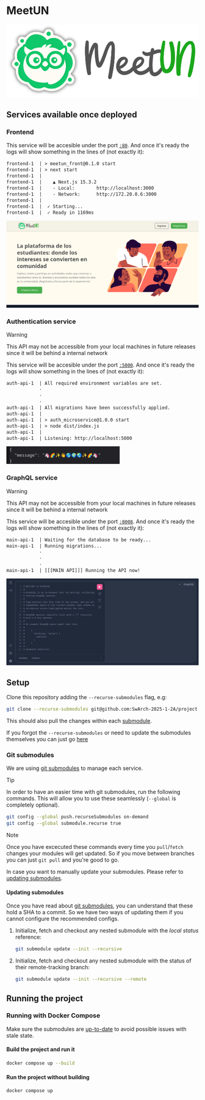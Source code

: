 # MeetUN

![Logo MeetUN](docs/meetUN.svg "MeetUN")

## Services available once deployed

### Frontend

This service will be accesible under the port
[`:80`](http://localhost/). And once it's ready the logs will show
something in the lines of (not exactly it):

```log
frontend-1  | > meetun_front@0.1.0 start
frontend-1  | > next start
frontend-1  | 
frontend-1  |    ▲ Next.js 15.3.2
frontend-1  |    - Local:        http://localhost:3000
frontend-1  |    - Network:      http://172.20.0.6:3000
frontend-1  | 
frontend-1  |  ✓ Starting...
frontend-1  |  ✓ Ready in 1169ms
```

![Previsualization of frontend UI](docs/frontend-layout.png "MeetUN Frontend")

### Authentication service

> [!WARNING]
> This API may not be accessible from your local machines in future
> releases since it will be behind a internal network

This service will be accesible under the port
[`:5000`](http://localhost:5000/). And once it's ready the logs will
show something in the lines of (not exactly it):

```log
auth-api-1  | All required environment variables are set.
            ·
            ·
            ·
auth-api-1  | All migrations have been successfully applied.
auth-api-1  | 
auth-api-1  | > auth_microservice@1.0.0 start
auth-api-1  | > node dist/index.js
auth-api-1  | 
auth-api-1  | Listening: http://localhost:5000
```

![Response in JSON from auth service](docs/healthcheck-auth-api.png "MeetUN Auth service")

### GraphQL service

> [!WARNING]
> This API may not be accessible from your local machines in future
> releases since it will be behind a internal network

This service will be accesible under the port
[`:8008`](http://localhost:8008/). And once it's ready the logs will
show something in the lines of (not exactly it):

```log
main-api-1  | Waiting for the database to be ready...
main-api-1  | Running migrations...
            ·
            ·
            ·
main-api-1  | [[[MAIN API]]] Running the API now!
```

![Previsualization of the GraphQL Playground](docs/graph-playground.png "MeetUN GraphQL Playground")

## Setup

Clone this repository adding the `--recurse-submodules` flag, e.g:

```sh
git clone --recurse-submodules git@github.com:SwArch-2025-1-2A/project.git
```

This should also pull the changes within each [submodule](#git-submodules).

If you forgot the `--recurse-submodules` or need to update the submodules themselves
you can just go [here](#updating-submodules)

### Git submodules

We are using [git submodules](https://git-scm.com/book/en/v2/Git-Tools-Submodules)
to manage each service.

> [!TIP]
> In order to have an easier time with git submodules, run the following
> commands. This will allow you to use these seamlessly (`--global` is completely
> optional).

```sh
git config --global push.recurseSubmodules on-demand
git config --global submodule.recurse true
```

> [!NOTE]
> Once you have excecuted these commands every time you `pull`/`fetch` changes
your modules will get updated. So if you move between branches you can just
`git pull` and you're good to go.

In case you want to manually update your submodules. Please refer to
[updating submodules](#updating-submodules).

#### Updating submodules

Once you have read about [git submodules](#git-submodules), you can understand
that these hold a SHA to a commit. So we have two ways of updating them if you
cannot configure the recommended configs.

1. Initialize, fetch and checkout any nested submodule with the _local status_
reference:

    ```sh
    git submodule update --init --recursive
    ```

1. Initialize, fetch and checkout any nested submodule with the status of their
remote-tracking branch:

    ```sh
    git submodule update --init --recursive --remote
    ```

## Running the project

### Running with Docker Compose

Make sure the submodules are [up-to-date](#updating-submodules) to avoid
possible issues with stale state.

#### Build the project and run it

```sh
docker compose up --build
```

#### Run the project without building

```sh
docker compose up
```

